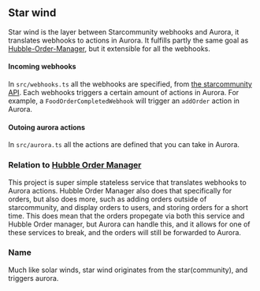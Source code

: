 ## Star wind

Star wind is the layer between Starcommunity webhooks and Aurora, it translates webhooks to actions in Aurora. It fulfills partly the same goal as [Hubble-Order-Manager](https://github.com/gewis/hubble-order-manager), but it extensible for all the webhooks. 

#### Incoming webhooks 
In `src/webhooks.ts` all the webhooks are specified, from [the starcommunity API](https://docs.starcommunity.app/docs/webhooks/intro). Each webhooks triggers a certain amount of actions in Aurora. For example, a `FoodOrderCompletedWebhook` will trigger an `addOrder` action in Aurora.

#### Outoing aurora actions
In `src/aurora.ts` all the actions are defined that you can take in Aurora. 

### Relation to [Hubble Order Manager](https://github.com/Hubble-Community-Cafe/Hubble-Order-Manager)
This project is super simple stateless service that translates webhooks to Aurora actions. Hubble Order Manager also does that specifically for orders, but also does more, such as adding orders outside of starcommunity, and display orders to users, and storing orders for a short time. This does mean that the orders propegate via both this service and Hubble Order manager, but Aurora can handle this, and it allows for one of these services to break, and the orders will still be forwarded to Aurora. 


### Name
Much like solar winds, star wind originates from the star(community), and triggers aurora. 